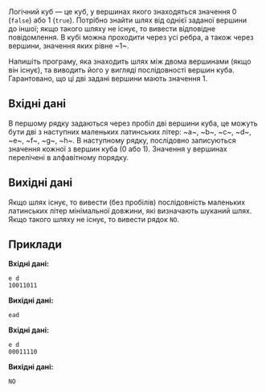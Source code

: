﻿Логічний куб — це куб, у&nbsp;вершинах якого знаходяться значення 0 (`false`) або 1 (`true`). Потрібно знайти шлях від однієї заданої вершини до&nbsp;іншої; якщо такого шляху не&nbsp;існує, то&nbsp;вивести відповідне повідомлення. В&nbsp;кубі можна проходити через усі ребра, а&nbsp;також через вершини, значення яких рівне ~1~.

Напишіть програму, яка знаходить шлях між двома вершинами (якщо він існує), та&nbsp;виводить його у&nbsp;вигляді послідовності вершин куба. Гарантовано, що&nbsp;ці дві задані вершини мають значення 1.

## Вхідні дані
В&nbsp;першому рядку задаються через пробіл дві вершини куба, це&nbsp;можуть бути дві з&nbsp;наступних маленьких латинських літер: ~a~, ~b~, ~c~, ~d~, ~e~, ~f~, ~g~, ~h~. В&nbsp;наступному рядку, послідовно записуються значення кожної з&nbsp;вершин куба (0 або 1). Значення у&nbsp;вершинах перелічені в&nbsp;алфавітному порядку.

## Вихідні дані
Якщо шлях існує, то&nbsp;вивести (без пробілів) послідовність маленьких латинських літер мінімальної довжини, які&nbsp;визначають шуканий шлях. Якщо такого шляху не&nbsp;існує, то&nbsp;вивести рядок `NO`.

## Приклади
**Вхідні дані:**
```
e d
10011011
```

**Вихідні дані:**
```
ead
```

**Вхідні дані:**
```
e d
00011110
```

**Вихідні дані:**
```
NO
```